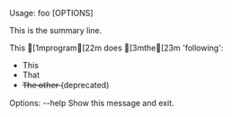 Usage: foo [OPTIONS]


  This is the summary line.

  This [1mprogram[22m does [3mthe[23m 'following':
   * This
   * That
   * T̶h̶e̶ ̶o̶t̶h̶e̶r̶ (deprecated)



Options:
  --help  Show this message and exit.
